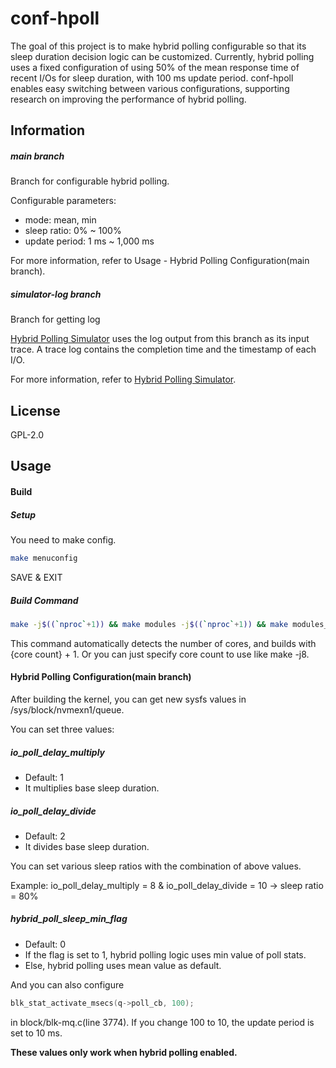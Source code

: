 # conf-hpoll

The goal of this project is to make hybrid polling configurable so that its sleep duration decision logic can be customized. Currently, hybrid polling uses a fixed configuration of using 50% of the mean response time of recent I/Os for sleep duration, with 100 ms update period. conf-hpoll enables easy switching between various configurations, supporting research on improving the performance of hybrid polling.

## Information

##### main branch

Branch for configurable hybrid polling.

Configurable parameters:

- mode: mean, min
- sleep ratio: 0% ~ 100%
- update period: 1 ms ~ 1,000 ms

For more information, refer to Usage - Hybrid Polling Configuration(main branch).



##### simulator-log branch

Branch for getting log

[Hybrid Polling Simulator](https://github.com/oslab-swrc/hybrid_polling_sim) uses the log output from this branch as its input trace. A trace log contains the completion time and the timestamp of each I/O.

For more information, refer to [Hybrid Polling Simulator](https://github.com/oslab-swrc/hybrid_polling_sim).



## License

GPL-2.0



## Usage

#### Build

##### Setup

You need to make config.

```bash
make menuconfig
```

SAVE & EXIT



##### Build Command

```bash
make -j$((`nproc`+1)) && make modules -j$((`nproc`+1)) && make modules_install -j$((`nproc`+1)) INSTALL_MOD_STRIP=1 && make install -j$((`nproc`+1))
```

This command automatically detects the number of cores, and builds with {core count} + 1. Or you can just specify core count to use like make -j8.



#### Hybrid Polling Configuration(main branch)

After building the kernel, you can get new sysfs values in /sys/block/nvmexn1/queue.

You can set three values:

##### io_poll_delay_multiply

- Default: 1
- It multiplies base sleep duration.

##### io_poll_delay_divide

- Default: 2
- It divides base sleep duration.

You can set various sleep ratios with the combination of above values.

Example: io_poll_delay_multiply = 8 & io_poll_delay_divide = 10 -> sleep ratio = 80%

##### hybrid_poll_sleep_min_flag

- Default: 0
- If the flag is set to 1, hybrid polling logic uses min value of poll stats.
- Else, hybrid polling uses mean value as default.



And you can also configure

```c
blk_stat_activate_msecs(q->poll_cb, 100);
```

in block/blk-mq.c(line 3774). If you change 100 to 10, the update period is set to 10 ms.



**These values only work when hybrid polling enabled.**

